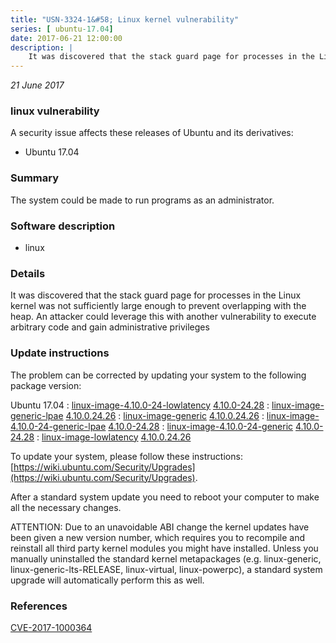 ```yaml
---
title: "USN-3324-1&#58; Linux kernel vulnerability"
series: [ ubuntu-17.04]
date: 2017-06-21 12:00:00
description: |
    It was discovered that the stack guard page for processes in the Linux kernel was not sufficiently large enough to prevent overlapping with the heap. An attacker could leverage this with another vulnerability to execute arbitrary code and gain administrative privileges 
--- 
```

 
 

*21 June 2017*

### linux vulnerability

A security issue affects these releases of Ubuntu and its derivatives:

* Ubuntu 17.04

### Summary

The system could be made to run programs as an administrator. 

### Software description

* linux 

### Details

It was discovered that the stack guard page for processes in the Linux kernel was not sufficiently large enough to prevent overlapping with the heap. An attacker could leverage this with another vulnerability to execute arbitrary code and gain administrative privileges 

### Update instructions

The problem can be corrected by updating your system to the following package version:

Ubuntu 17.04
 : [linux-image-4.10.0-24-lowlatency](https://launchpad.net/ubuntu/+source/linux) <span> [4.10.0-24.28](https://launchpad.net/ubuntu/+source/linux/4.10.0-24.28) </span> 
 : [linux-image-generic-lpae](https://launchpad.net/ubuntu/+source/linux) <span> [4.10.0.24.26](https://launchpad.net/ubuntu/+source/linux/4.10.0-24.28) </span> 
 : [linux-image-generic](https://launchpad.net/ubuntu/+source/linux) <span> [4.10.0.24.26](https://launchpad.net/ubuntu/+source/linux/4.10.0-24.28) </span> 
 : [linux-image-4.10.0-24-generic-lpae](https://launchpad.net/ubuntu/+source/linux) <span> [4.10.0-24.28](https://launchpad.net/ubuntu/+source/linux/4.10.0-24.28) </span> 
 : [linux-image-4.10.0-24-generic](https://launchpad.net/ubuntu/+source/linux) <span> [4.10.0-24.28](https://launchpad.net/ubuntu/+source/linux/4.10.0-24.28) </span> 
 : [linux-image-lowlatency](https://launchpad.net/ubuntu/+source/linux) <span> [4.10.0.24.26](https://launchpad.net/ubuntu/+source/linux/4.10.0-24.28) </span> 

To update your system, please follow these instructions: [https://wiki.ubuntu.com/Security/Upgrades](https://wiki.ubuntu.com/Security/Upgrades).

After a standard system update you need to reboot your computer to make all the necessary changes.

ATTENTION: Due to an unavoidable ABI change the kernel updates have been given a new version number, which requires you to recompile and reinstall all third party kernel modules you might have installed. Unless you manually uninstalled the standard kernel metapackages (e.g. linux-generic, linux-generic-lts-RELEASE, linux-virtual, linux-powerpc), a standard system upgrade will automatically perform this as well. 

### References

 
 [CVE-2017-1000364](http://people.ubuntu.com/~ubuntu-security/cve/CVE-2017-1000364)
 

